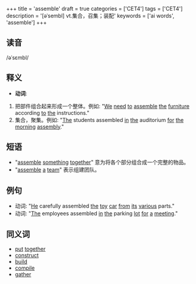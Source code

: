 +++
title = 'assemble'
draft = true
categories = ['CET4']
tags = ['CET4']
description = '[əˈsembl] vt.集合，召集；装配'
keywords = ['ai words', 'assemble']
+++

## 读音
/əˈsɛmbl/

## 释义
- **动词**:
1. 把部件组合起来形成一个整体。例如: "[We](/zh/post/we/) [need](/zh/post/need/) [to](/zh/post/to/) [assemble](/zh/post/assemble/) [the](/zh/post/the/) [furniture](/zh/post/furniture/) according [to](/zh/post/to/) [the](/zh/post/the/) instructions."
2. 集合，聚集。例如: "[The](/zh/post/the/) students assembled [in](/zh/post/in/) [the](/zh/post/the/) auditorium [for](/zh/post/for/) [the](/zh/post/the/) [morning](/zh/post/morning/) [assembly](/zh/post/assembly/)."

## 短语
- "[assemble](/zh/post/assemble/) [something](/zh/post/something/) [together](/zh/post/together/)" 意为将各个部分组合成一个完整的物品。
- "[assemble](/zh/post/assemble/) [a](/zh/post/a/) [team](/zh/post/team/)" 表示组建团队。

## 例句
- 动词: "[He](/zh/post/he/) carefully assembled [the](/zh/post/the/) [toy](/zh/post/toy/) [car](/zh/post/car/) [from](/zh/post/from/) [its](/zh/post/its/) [various](/zh/post/various/) parts."
- 动词: "[The](/zh/post/the/) employees assembled [in](/zh/post/in/) [the](/zh/post/the/) parking [lot](/zh/post/lot/) [for](/zh/post/for/) [a](/zh/post/a/) [meeting](/zh/post/meeting/)."

## 同义词
- [put](/zh/post/put/) [together](/zh/post/together/)
- [construct](/zh/post/construct/)
- [build](/zh/post/build/)
- [compile](/zh/post/compile/)
- [gather](/zh/post/gather/)
